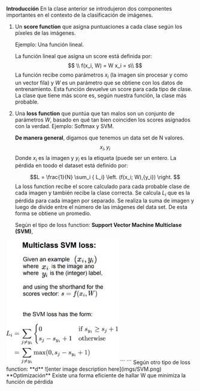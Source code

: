 **Introducción**
En la clase anterior se introdujeron dos componentes importantes en el contexto de la clasificación de imágenes.

 1. Un **score function** que asigna puntuaciones a cada clase según los píxeles de las imágenes.

	Ejemplo: Una función lineal.
	
	 La función lineal que asigna un score está definida por:
	$$
	\\ f(x_i, W) =  W x_i  = s\\
	$$
	La función recibe como parámetros $x_i$ (la imagen sin procesar y como un vector fila) y $W$ es un parámetro que se obtiene con los datos de entrenamiento. Esta función devuelve un score para cada tipo de clase. La clase que tiene más score es, según nuestra función, la clase más probable. 

 2. Una **loss function** que puntúa que tan malos son un conjunto de parámetros  $W$, basado en qué tan bien coinciden los scores asignados con la verdad. Ejemplo: Softmax y SVM.
 
	**De manera general**, digamos que tenemos un data set de N valores.
$${x_i, y_i}$$
    Donde $x_i$ es la imagen y $y_i$ es la etiqueta (puede ser un entero. La pérdida en toodo el dataset está definido por:

	$$L = \frac{1}{N} \sum_i { L_i} \left. (f(x_i; W),{y_i}) \right. $$
	La loss function recibe el score calculado para cada probable clase de cada imagen y también recibe la clase correcta. Se calcula $L_i$ que es la pérdida para cada imagen por separado. Se realiza la suma de imagen y luego de divide entre el número de las imágenes del data set. De esta forma se obtiene un promedio. 

	 Según el tipo de loss function: **Support Vector Machine Multiclase (SVM)**,
<img src="https://raw.githubusercontent.com/davidrdcr/computer-vision-cs231n/67418f8583a44f6004598c21a714205f3c4c0af6/imgs/SVM.png" width="300">
```
```
	 Según otro tipo de loss function: **d**
![enter image description here](imgs/SVM.png)
**Optimización**
Existe una forma eficiente de hallar W que minimiza la función de pérdida



<!--stackedit_data:
eyJoaXN0b3J5IjpbMzM2ODE2MjIxLDE1MTM5ODk3NDksMTU4Nz
UwOTQzMCwxMjE4NDA5NDEsLTk0NDc3OTg4MywtODQ3NzI5MDIy
LDEyMTY4MDE0NTcsNTQ0NTY2NDUxLC0xOTIzMTk2MzEwLC0xMD
A0NzMwNDEzLDgxMTA0NzY4MiwtMTMxNDQ2NjU0LDE0MzAwODQ1
OTgsNzMwOTk4MTE2XX0=
-->